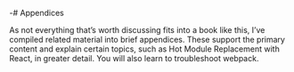 -# Appendices

As not everything that’s worth discussing fits into a book like this, I’ve compiled related material into brief appendices. These support the primary content and explain certain topics, such as Hot Module Replacement with React, in greater detail. You will also learn to troubleshoot webpack.
